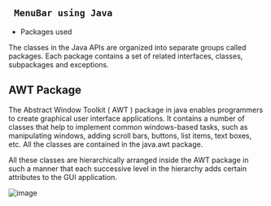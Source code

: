 ## ` MenuBar using Java`

- Packages used

The classes in the Java APIs are organized into separate groups called packages. Each package contains a set of related interfaces, classes, subpackages and exceptions.
## AWT Package
The Abstract Window Toolkit ( AWT ) package in java enables programmers to create graphical user interface applications. It contains a number of classes that help to implement common windows-based tasks, such as manipulating windows, adding scroll bars, buttons, list items, text boxes, etc. All the classes are contained in the java.awt package.

All these classes are hierarchically arranged inside the AWT package in such a manner that each successive level in the hierarchy adds certain attributes to the GUI application.

![image](https://github.com/03anjali/Menu/assets/91782986/c6684f62-68ef-4b0c-8127-f6edef9ea25a)
